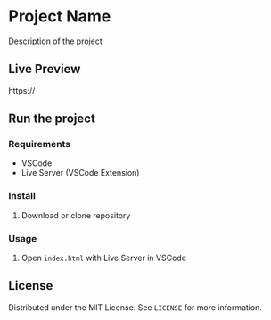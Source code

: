 # Project Name

Description of the project

## Live Preview

https://

## Run the project

### Requirements

- VSCode
- Live Server (VSCode Extension)

### Install

1. Download or clone repository

### Usage

1. Open `index.html` with Live Server in VSCode

## License

Distributed under the MIT License. See `LICENSE` for more information.
